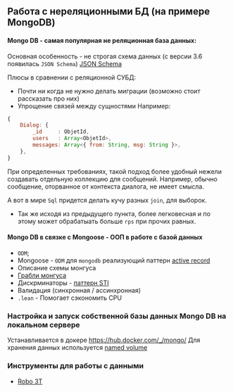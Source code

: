 ## Работа с нереляционными БД (на примере MongoDB)  
 
#### Mongo DB - самая популярная не реляционная база данных:

Основная особенность - не строгая схема данных (с версии 3.6 появилась `JSON Schema`)
[JSON Schema](https://docs.mongodb.com/manual/core/schema-validation/#json-schema)

Плюсы в сравнении с реляционной СУБД:
* Почти ни когда не нужно делать миграции (возможно стоит рассказать про них)
* Упрощение связей между сущностями 
Например:
```javascript
{
	Dialog: {
		_id     : ObjetId,
		users   : Array<ObjetId>,
		messages: Array<{ from: String, msg: String }>,
	},
}
```
При определенных требованиях, такой подход более удобный нежели создавать отдельную коллекцию для сообщений. Например, обычно сообщение, оторванное от контекста диалога, не имеет смысла.

А вот в мире `Sql` придется делать кучу разных `join`, для выборок.

* Так же исходя из предыдущего пункта, более легковесная и по этому может обрабатыать больше `rps` при прочих равных.


#### Mongo DB в связке с Mongoose - ООП в работе с базой данных  
* `ODM`;
* Mongoose - `ODM` для `mongodb` реализующий паттерн [active record](https://ru.wikipedia.org/wiki/ActiveRecord)
* Описание схемы монгуса
* [Грабли монгуса](https://habrahabr.ru/post/253395/)
* Дискрминаторы - [паттерн STI](http://design-pattern.ru/patterns/single-table-inheritance.html)
* Валидация (синхронная / ассинхронная)
* `.lean` - Помогает сэкономить CPU

### Настройка и запуск собственной базы данных Mongo DB на локальном сервере
 
 Устанавливается в докере https://hub.docker.com/_/mongo/
 Для хранения данных используется [named volume](https://docs.docker.com/storage/#good-use-cases-for-bind-mounts) 
 
 
 ### Инструменты для работы с данными
 * [Robo 3T](https://robomongo.org/)
